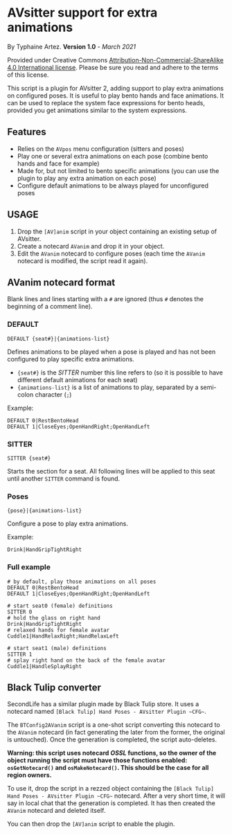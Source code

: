 # AVsitter support for extra animations

By Typhaine Artez. **Version 1.0** *- March 2021*

Provided under Creative Commons [Attribution-Non-Commercial-ShareAlike 4.0 International license](https://creativecommons.org/licenses/by-nc-sa/4.0/).
Please be sure you read and adhere to the terms of this license.


This script is a plugin for AVsitter 2, adding support to play extra animations on configured poses. It is useful to play bento hands and face animations. It can be used to replace the system face expressions for bento heads, provided you get animations similar to the system expressions.

## Features

* Relies on the `AVpos` menu configuration (sitters and poses)
* Play one or several extra animations on each pose (combine bento hands and face for example)
* Made for, but not limited to bento specific animations (you can use the plugin to play any extra animation on each pose)
* Configure default animations to be always played for unconfigured poses

## USAGE

1) Drop the `[AV]anim` script in your object containing an existing setup of AVsitter.
2) Create a notecard `AVanim` and drop it in your object.
3) Edit the `AVanim` notecard to configure poses (each time the `AVanim` notecard is modified, the script read it again).

## AVanim notecard format

Blank lines and lines starting with a `#` are ignored (thus `#` denotes the beginning of a comment line).

### DEFAULT

```
DEFAULT {seat#}|{animations-list}
```

Defines animations to be played when a pose is played and has not been configured to play specific extra animations.
* `{seat#}` is the *SITTER* number this line refers to (so it is possible to have different default animations for each seat)
* `{animations-list}` is a list of animations to play, separated by a semi-colon character (`;`)

Example:
```
DEFAULT 0|RestBentoHead
DEFAULT 1|CloseEyes;OpenHandRight;OpenHandLeft
```

### SITTER

```
SITTER {seat#}
```

Starts the section for a seat. All following lines will be applied to this seat until another `SITTER` command is found.

### Poses

```
{pose}|{animations-list}
```

Configure a pose to play extra animations.

Example:
```
Drink|HandGripTightRight
```

### Full example

```
# by default, play those animations on all poses
DEFAULT 0|RestBentoHead
DEFAULT 1|CloseEyes;OpenHandRight;OpenHandLeft

# start seat0 (female) definitions
SITTER 0
# hold the glass on right hand
Drink|HandGripTightRight
# relaxed hands for female avatar
Cuddle1|HandRelaxRight;HandRelaxLeft

# start seat1 (male) definitions
SITTER 1
# splay right hand on the back of the female avatar
Cuddle1|HandleSplayRight
```

## Black Tulip converter

SecondLife has a similar plugin made by Black Tulip store. It uses a notecard named `[Black Tulip] Hand Poses - AVsitter Plugin ~CFG~`.

The `BTConfig2AVanim` script is a one-shot script converting this notecard to the `AVanim` notecard (in fact generating the later from the former, the original is untouched). Once the generation is completed, the script auto-deletes.

**Warning: this script uses notecard *OSSL* functions, so the owner of the object running the script must have those functions enabled: `osGetNotecard()` and `osMakeNotecard()`. This should be the case for all region owners.**

To use it, drop the script in a rezzed object containing the `[Black Tulip] Hand Poses - AVsitter Plugin ~CFG~` notecard. After a very short time, it will say in local chat that the generation is completed. It has then created the `AVanim` notecard and deleted itself.

You can then drop the `[AV]anim` script to enable the plugin.

